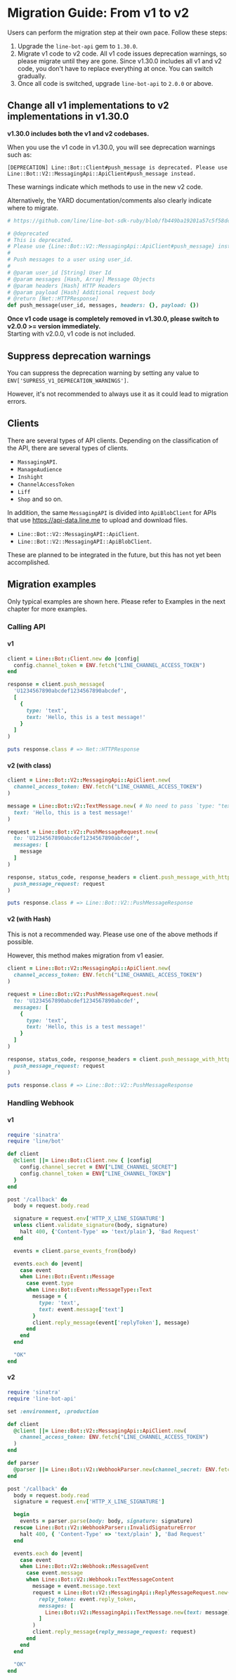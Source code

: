# Migration Guide: From v1 to v2

Users can perform the migration step at their own pace. Follow these steps:

1. Upgrade the `line-bot-api` gem to `1.30.0`.
2. Migrate v1 code to v2 code. All v1 code issues deprecation warnings, so please migrate until they are gone. Since v1.30.0 includes all v1 and v2 code, you don't have to replace everything at once. You can switch gradually.
3. Once all code is switched, upgrade `line-bot-api` to `2.0.0` or above.

## Change all v1 implementations to v2 implementations in v1.30.0
**v1.30.0 includes both the v1 and v2 codebases.**

When you use the v1 code in v1.30.0, you will see deprecation warnings such as:

```
[DEPRECATION] Line::Bot::Client#push_message is deprecated. Please use Line::Bot::V2::MessagingApi::ApiClient#push_message instead.
```

These warnings indicate which methods to use in the new v2 code.

Alternatively, the YARD documentation/comments also clearly indicate where to migrate.
```rb
# https://github.com/line/line-bot-sdk-ruby/blob/fb449ba19201a57c5f58dcd19ea67c5a53b0a0fe/lib/line/bot/v1/client.rb#L277-L288

# @deprecated
# This is deprecated.
# Please use {Line::Bot::V2::MessagingApi::ApiClient#push_message} instead.
#
# Push messages to a user using user_id.
#
# @param user_id [String] User Id
# @param messages [Hash, Array] Message Objects
# @param headers [Hash] HTTP Headers
# @param payload [Hash] Additional request body
# @return [Net::HTTPResponse]
def push_message(user_id, messages, headers: {}, payload: {})
```

**Once v1 code usage is completely removed in v1.30.0, please switch to v2.0.0 >= version immediately.**  
Starting with v2.0.0, v1 code is not included.

## Suppress deprecation warnings
You can suppress the deprecation warning by setting any value to `ENV['SUPRESS_V1_DEPRECATION_WARNINGS']`.


However, it's not recommended to always use it as it could lead to migration errors.

## Clients
There are several types of API clients.
Depending on the classification of the API, there are several types of clients.
- `MassagingAPI`.
- `ManageAudience`
- `Inshight`
- `ChannelAccessToken`
- `Liff`
- `Shop`
  and so on.

In addition, the same `MessagingAPI` is divided into `ApiBlobClient` for APIs that use https://api-data.line.me to upload and download files.

- `Line::Bot::V2::MessagingAPI::ApiClient`.
- `Line::Bot::V2::MessagingAPI::ApiBlobClient`.

These are planned to be integrated in the future, but this has not yet been accomplished.


## Migration examples
Only typical examples are shown here.
Please refer to Examples in the next chapter for more examples.

### Calling API
#### v1
```rb
client = Line::Bot::Client.new do |config|
  config.channel_token = ENV.fetch("LINE_CHANNEL_ACCESS_TOKEN")
end

response = client.push_message(
  'U1234567890abcdef1234567890abcdef',
  [
    {
      type: 'text',
      text: 'Hello, this is a test message!'
    }
  ]
)

puts response.class # => Net::HTTPResponse
```
#### v2 (with class)
```rb
client = Line::Bot::V2::MessagingApi::ApiClient.new(
  channel_access_token: ENV.fetch("LINE_CHANNEL_ACCESS_TOKEN")
)

message = Line::Bot::V2::TextMessage.new( # No need to pass `type: "text"`
  text: 'Hello, this is a test message!'
)

request = Line::Bot::V2::PushMessageRequest.new(
  to: 'U1234567890abcdef1234567890abcdef',
  messages: [
    message
  ]
)

response, status_code, response_headers = client.push_message_with_http_info(
  push_message_request: request
)

puts response.class # => Line::Bot::V2::PushMessageResponse
```
#### v2 (with Hash)
This is not a recommended way.
Please use one of the above methods if possible.

However, this method makes migration from v1 easier.

```rb
client = Line::Bot::V2::MessagingApi::ApiClient.new(
  channel_access_token: ENV.fetch("LINE_CHANNEL_ACCESS_TOKEN")
)

request = Line::Bot::V2::PushMessageRequest.new(
  to: 'U1234567890abcdef1234567890abcdef',
  messages: [
    {
      type: 'text',
      text: 'Hello, this is a test message!'
    }
  ]
)

response, status_code, response_headers = client.push_message_with_http_info(
  push_message_request: request
)

puts response.class # => Line::Bot::V2::PushMessageResponse
```
### Handling Webhook
#### v1
```rb
require 'sinatra' 
require 'line/bot' 

def client
  @client ||= Line::Bot::Client.new { |config|
    config.channel_secret = ENV["LINE_CHANNEL_SECRET"]
    config.channel_token = ENV["LINE_CHANNEL_TOKEN"]
  }
end

post '/callback' do
  body = request.body.read

  signature = request.env['HTTP_X_LINE_SIGNATURE']
  unless client.validate_signature(body, signature)
    halt 400, {'Content-Type' => 'text/plain'}, 'Bad Request'
  end

  events = client.parse_events_from(body)

  events.each do |event|
    case event
    when Line::Bot::Event::Message
      case event.type
      when Line::Bot::Event::MessageType::Text
        message = {
          type: 'text',
          text: event.message['text']
        }
        client.reply_message(event['replyToken'], message)
      end
    end
  end

  "OK"
end
```
#### v2
```rb
require 'sinatra'
require 'line-bot-api'

set :environment, :production

def client
  @client ||= Line::Bot::V2::MessagingApi::ApiClient.new(
    channel_access_token: ENV.fetch("LINE_CHANNEL_ACCESS_TOKEN")
  )
end

def parser
  @parser ||= Line::Bot::V2::WebhookParser.new(channel_secret: ENV.fetch("LINE_CHANNEL_SECRET"))
end

post '/callback' do
  body = request.body.read
  signature = request.env['HTTP_X_LINE_SIGNATURE']

  begin
    events = parser.parse(body: body, signature: signature)
  rescue Line::Bot::V2::WebhookParser::InvalidSignatureError
    halt 400, { 'Content-Type' => 'text/plain' }, 'Bad Request'
  end

  events.each do |event|
    case event
    when Line::Bot::V2::Webhook::MessageEvent
      case event.message
      when Line::Bot::V2::Webhook::TextMessageContent
        message = event.message.text
        request = Line::Bot::V2::MessagingApi::ReplyMessageRequest.new(
          reply_token: event.reply_token,
          messages: [
            Line::Bot::V2::MessagingApi::TextMessage.new(text: message)
          ]
        )
        client.reply_message(reply_message_request: request)
      end
    end
  end

  "OK"
end
```

